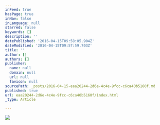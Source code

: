 ```yaml
---
inFeed: true
hasPage: true
inNav: false
inLanguage: null
starred: false
keywords: []
description: ''
datePublished: '2016-04-15T09:58:05.904Z'
dateModified: '2016-04-15T09:57:59.703Z'
title: ''
author: []
authors: []
publisher:
  name: null
  domain: null
  url: null
  favicon: null
sourcePath: _posts/2016-04-15-eaa20244-2d6e-4c4e-9fcc-c6ca40b5160f.md
published: true
url: eaa20244-2d6e-4c4e-9fcc-c6ca40b5160f/index.html
_type: Article

---
```

![](https://the-grid-user-content.s3-us-west-2.amazonaws.com/bf8971a4-7fba-4ae1-8bda-abdf9e3287f3.jpg)